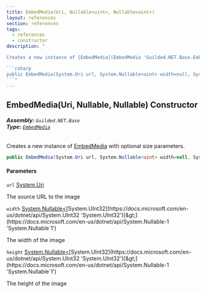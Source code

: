 ```yaml
---
title: EmbedMedia(Uri, Nullable<uint>, Nullable<uint>)
layout: references
section: references
tags:
  - references
  - constructor
description: "

Creates a new instance of [EmbedMedia](EmbedMedia 'Guilded.NET.Base.Embeds.EmbedMedia') with optional size parameters.

```csharp
public EmbedMedia(System.Uri url, System.Nullable<uint> width=null, System.Nullable<uint> height=null);
```"
---
```


## EmbedMedia(Uri, Nullable<uint>, Nullable<uint>) Constructor
###### **Assembly:** `Guilded.NET.Base`<br/>**Type:** [`EmbedMedia`](EmbedMedia 'Guilded.NET.Base.Embeds.EmbedMedia')

Creates a new instance of [EmbedMedia](EmbedMedia 'Guilded.NET.Base.Embeds.EmbedMedia') with optional size parameters.

```csharp
public EmbedMedia(System.Uri url, System.Nullable<uint> width=null, System.Nullable<uint> height=null);
```
#### Parameters

<a name='Guilded.NET.Base.Embeds.EmbedMedia.EmbedMedia(System.Uri,System.Nullable_uint_,System.Nullable_uint_).url'></a>

`url` [System.Uri](https://docs.microsoft.com/en-us/dotnet/api/System.Uri 'System.Uri')

The source URL to the image

<a name='Guilded.NET.Base.Embeds.EmbedMedia.EmbedMedia(System.Uri,System.Nullable_uint_,System.Nullable_uint_).width'></a>

`width` [System.Nullable&lt;](https://docs.microsoft.com/en-us/dotnet/api/System.Nullable-1 'System.Nullable`1')[System.UInt32](https://docs.microsoft.com/en-us/dotnet/api/System.UInt32 'System.UInt32')[&gt;](https://docs.microsoft.com/en-us/dotnet/api/System.Nullable-1 'System.Nullable`1')

The width of the image

<a name='Guilded.NET.Base.Embeds.EmbedMedia.EmbedMedia(System.Uri,System.Nullable_uint_,System.Nullable_uint_).height'></a>

`height` [System.Nullable&lt;](https://docs.microsoft.com/en-us/dotnet/api/System.Nullable-1 'System.Nullable`1')[System.UInt32](https://docs.microsoft.com/en-us/dotnet/api/System.UInt32 'System.UInt32')[&gt;](https://docs.microsoft.com/en-us/dotnet/api/System.Nullable-1 'System.Nullable`1')

The height of the image